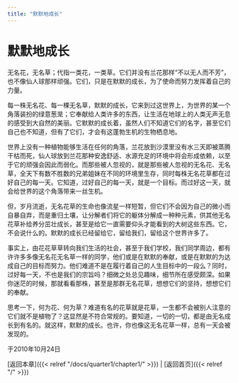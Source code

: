 ```yaml
---
title: "默默地成长"
---
```


# 默默地成长

无名花，无名草；代指一类花，一类草。它们并没有兰花那样“不以无人而不芳”，也不像仙人球那样顽强。它们，只是在默默的成长，为了使命而努力发挥着自己的力量。

每一株无名花、每一棵无名草，默默的成长，它来到过这世界上，为世界的某一个角落装扮的绿意葱茏；它奉献给人类许多的东西，让生活在地球上的人类无声无息的感受到大自然的美丽。它默默的成长着，虽然人们不知道它们的名字，甚至它们自己也不知道，但有了它们，才会有这蓬勃生机的生物栖息地。

世界上没有一种植物能够生活在任何的角落，兰花放到沙漠里没有水三天即被蒸腾干枯而死，仙人球放到兰花那种安逸舒适、水源充足的环境中将会形成依赖，以至于它的顽强会因此而弱化。而那些被人忽视的，就是那些被人忽视的无名花、无名草，全天下有数不胜数的兄弟姐妹在不同的环境里生存，同时每株无名花草都在过好自己的每一天。它知道，过好自己的每一天，就是一个目标。而过好这一天，就会给世界的这个角落带来一丝生机。

但，岁月流逝，无名花草的生命也像流星一样短暂，但它们不会因为自己的微小而自暴自弃，而是重归土壤，让分解者们将它的躯体分解成一种种元素，供其他无名花草补给养分茁壮成长，甚至是给它一直需要仰头才能看到的大树这些东西。它，不会说什么的。默默的成长已经留给它，留给我们，留给这个世界许多了。

事实上，由花花草草转向我们生活的社会，甚至于我们学校，我们同学周边，都有许许多多像无名花无名草一样的同学，他们或是在默默的奉献，或是在默默的为达成自己的目标而努力。他们难道不是在履行着自己的人生目标中的一段么？同时，过好每一天，不也是我们的宗旨吗？细微之处总见趣味，细节所在感受颇深。如果你迷茫的时候，那就看看那株，甚至是那群无名花草，想想它们的坚持，想想它们的奉献。

思考一下，何为花、何为草？难道有名的花草就是花草，一生都不会被别人注意的它们就不是植物了？这显然是不符合常规的。要知道，一切的一切，都是由无名成长到有名的。就这样，默默的成长。也许，你也像这无名花草一样，总有一天会被发现的。

于2010年10月24日

[返回本章]({{< relref "/docs/quarter1/chapter1/" >}}) | [返回首页]({{< relref "/" >}})